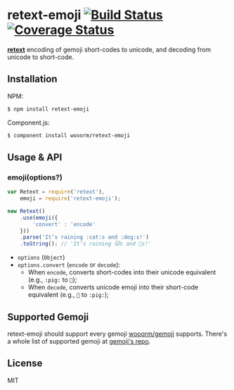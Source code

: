 # retext-emoji [![Build Status](https://travis-ci.org/wooorm/retext-emoji.svg?branch=master)](https://travis-ci.org/wooorm/retext-emoji) [![Coverage Status](https://img.shields.io/coveralls/wooorm/retext-emoji.svg)](https://coveralls.io/r/wooorm/retext-emoji?branch=master)

**[retext](https://github.com/wooorm/retext "Retext")** encoding of gemoji short-codes to unicode, and decoding from unicode to short-code.

## Installation

NPM:
```sh
$ npm install retext-emoji
```

Component.js:
```sh
$ component install wooorm/retext-emoji
```

## Usage & API

### emoji(options?)

```js
var Retext = require('retext'),
    emoji = require('retext-emoji');

new Retext()
    .use(emoji({
        'convert' : 'encode'
    }))
    .parse('It’s raining :cat:s and :dog:s!')
    .toString(); // 'It’s raining 🐱s and 🐶s!'
```

- `options` (`Object`)
- `options.convert` (`encode` or `decode`):
  - When `encode`, converts short-codes into their unicode equivalent (e.g., `:pig:` to `🐷`);
  - When `decode`, converts unicode emoji into their short-code equivalent (e.g., `🐷` to `:pig:`);

## Supported Gemoji
retext-emoji should support every gemoji [wooorm/gemoji](https://github.com/wooorm/gemoji) supports. There's a whole list of supported gemoji at [gemoji's repo](https://github.com/wooorm/gemoji/#supported-gemoji).

## License

  MIT
